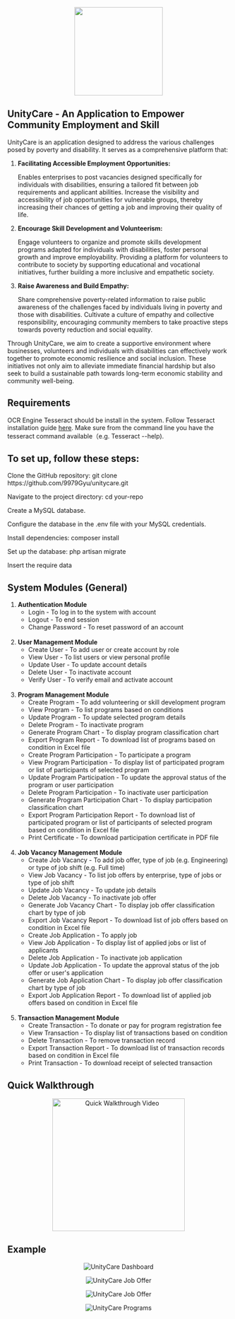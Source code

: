 <p align="center"><img src="https://github.com/user-attachments/assets/c6f6d996-a5d3-45ee-9f81-b7e682f47cfc" width="200"></p>

## UnityCare - An Application to Empower Community Employment and Skill

<p>UnityCare is an application designed to address the various challenges posed by poverty and disability. It serves as a comprehensive platform that:</p>

<div class="container"><ol><li><b>Facilitating Accessible Employment Opportunities:</b><p>Enables enterprises to post vacancies designed specifically for individuals with disabilities, ensuring a tailored fit between job requirements and applicant abilities. Increase the visibility and accessibility of job opportunities for vulnerable groups, thereby increasing their chances of getting a job and improving their quality of life.</p></li>
<li><b>Encourage Skill Development and Volunteerism:</b><p>Engage volunteers to organize and promote skills development programs adapted for individuals with disabilities, foster personal growth and improve employability. Providing a platform for volunteers to contribute to society by supporting educational and vocational initiatives, further building a more inclusive and empathetic society. </p></li>
<li><b>Raise Awareness and Build Empathy:</b><p>Share comprehensive poverty-related information to raise public awareness of the challenges faced by individuals living in poverty and those with disabilities. Cultivate a culture of empathy and collective responsibility, encouraging community members to take proactive steps towards poverty reduction and social equality.</p></li></ol></div>

<p>Through UnityCare, we aim to create a supportive environment where businesses, volunteers and individuals with disabilities can effectively work together to promote economic resilience and social inclusion. These initiatives not only aim to alleviate immediate financial hardship but also seek to build a sustainable path towards long-term economic stability and community well-being.</p>

## Requirements

OCR Engine Tesseract should be install in the system. Follow Tesseract installation guide <a href="https://github.com/tesseract-ocr/tessdoc#compiling-and-installation">here</a>. Make sure from the command line you have the tesseract command available（e.g. Tesseract --help).

## To set up, follow these steps:

<p>Clone the GitHub repository: git clone https://github.com/9979Gyu/unitycare.git</p>
<p>Navigate to the project directory: cd your-repo</p>
<p>Create a MySQL database.</p>
<p>Configure the database in the .env file with your MySQL credentials.</p>
<p>Install dependencies: composer install</p>
<p>Set up the database: php artisan migrate</p>
<p>Insert the require data</p>

## System Modules (General)

<ol>
    <li>
        <b>Authentication Module</b>
        <ul>
            <li>Login - To log in to the system with account</li>
            <li>Logout - To end session</li>
            <li>Change Password - To reset password of an account</li>
        </ul>
    </li><br>
    <li>
        <b>User Management Module</b>
        <ul>
            <li>Create User - To add user or create account by role</li>
            <li>View User - To list users or view personal profile</li>
            <li>Update User - To update account details</li>
            <li>Delete User - To inactivate account</li>
            <li>Verify User - To verify email and activate account</li>
        </ul>
    </li><br>
    <li>
        <b>Program Management Module</b>
        <ul>
            <li>Create Program - To add volunteering or skill development program</li>
            <li>View Program - To list programs based on conditions</li>
            <li>Update Program - To update selected program details</li>
            <li>Delete Program - To inactivate program</li>
            <li>Generate Program Chart - To display program classification chart</li>
            <li>Export Program Report - To download list of programs based on condition in Excel file</li>
            <li>Create Program Participation - To participate a program</li>
            <li>View Program Participation - To display list of participated program or list of participants of selected program</li>
            <li>Update Program Participation - To update the approval status of the program or user participation</li>
            <li>Delete Program Participation - To inactivate user participation</li>
            <li>Generate Program Participation Chart - To display participation classification chart</li>
            <li>Export Program Participation Report - To download list of participated program or list of participants of selected program based on condition in Excel file</li>
            <li>Print Certificate - To download participation certificate in PDF file</li>
        </ul>
    </li><br>
    <li>
        <b>Job Vacancy Management Module</b>
        <ul>
            <li>Create Job Vacancy - To add job offer, type of job (e.g. Engineering) or type of job shift (e.g. Full time)</li>
            <li>View Job Vacancy - To list job offers by enterprise, type of jobs or type of job shift</li>
            <li>Update Job Vacancy - To update job details</li>
            <li>Delete Job Vacancy - To inactivate job offer</li>
            <li>Generate Job Vacancy Chart - To display job offer classification chart by type of job</li>
            <li>Export Job Vacancy Report - To download list of job offers based on condition in Excel file</li>
            <li>Create Job Application - To apply job</li>
            <li>View Job Application - To display list of applied jobs or list of applicants</li>
            <li>Delete Job Application - To inactivate job application</li>
            <li>Update Job Application - To update the approval status of the job offer or user's application</li>
            <li>Generate Job Application Chart - To display job offer classification chart by type of job</li>
            <li>Export Job Application Report - To download list of applied job offers based on condition in Excel file</li>
        </ul>
    </li><br>
    <li>
        <b>Transaction Management Module</b>
        <ul>
            <li>Create Transaction - To donate or pay for program registration fee</li>
            <li>View Transaction - To display list of transactions based on condition</li>
            <li>Delete Transaction - To remove transaction record</li>
            <li>Export Transaction Report - To download list of transaction records based on condition in Excel file</li>
            <li>Print Transaction - To download receipt of selected transaction</li>
        </ul>
    </li>
</ol>

## Quick Walkthrough

<div align="center">
    <a href="https://youtu.be/ab_lJo7JxxQ" target="_blank">
        <img src="https://img.youtube.com/vi/ab_lJo7JxxQ/hqdefault.jpg" width="300" border_radius="5" alt="Quick Walkthrough Video">
    </a>
</div>

## Example

<div align="center">
    <p border><img src="https://github.com/user-attachments/assets/56d1cb71-9d35-4cb7-940a-22cd682653ac" alt="UnityCare Dashboard"></p>
    <p><img src="https://github.com/user-attachments/assets/835921a0-625e-43db-bd2a-d3ad2444235d" alt="UnityCare Job Offer"></p>
    <p><img src="https://github.com/user-attachments/assets/729f0ecb-9050-46d5-9721-182b01ebfb12" alt="UnityCare Job Offer"></p>
    <p><img src="https://github.com/user-attachments/assets/bddbfd0b-d832-40de-a1d3-036bcd62d7cd" alt="UnityCare Programs"></p>
</div>

<!-- <p align="center"><a href="https://laravel.com" target="_blank"><img src="https://raw.githubusercontent.com/laravel/art/master/logo-lockup/5%20SVG/2%20CMYK/1%20Full%20Color/laravel-logolockup-cmyk-red.svg" width="400"></a></p>

<p align="center">
<a href="https://travis-ci.org/laravel/framework"><img src="https://travis-ci.org/laravel/framework.svg" alt="Build Status"></a>
<a href="https://packagist.org/packages/laravel/framework"><img src="https://img.shields.io/packagist/dt/laravel/framework" alt="Total Downloads"></a>
<a href="https://packagist.org/packages/laravel/framework"><img src="https://img.shields.io/packagist/v/laravel/framework" alt="Latest Stable Version"></a>
<a href="https://packagist.org/packages/laravel/framework"><img src="https://img.shields.io/packagist/l/laravel/framework" alt="License"></a>
</p>

## About Laravel

Laravel is a web application framework with expressive, elegant syntax. We believe development must be an enjoyable and creative experience to be truly fulfilling. Laravel takes the pain out of development by easing common tasks used in many web projects, such as:

- [Simple, fast routing engine](https://laravel.com/docs/routing).
- [Powerful dependency injection container](https://laravel.com/docs/container).
- Multiple back-ends for [session](https://laravel.com/docs/session) and [cache](https://laravel.com/docs/cache) storage.
- Expressive, intuitive [database ORM](https://laravel.com/docs/eloquent).
- Database agnostic [schema migrations](https://laravel.com/docs/migrations).
- [Robust background job processing](https://laravel.com/docs/queues).
- [Real-time event broadcasting](https://laravel.com/docs/broadcasting).

Laravel is accessible, powerful, and provides tools required for large, robust applications.

## Learning Laravel

Laravel has the most extensive and thorough [documentation](https://laravel.com/docs) and video tutorial library of all modern web application frameworks, making it a breeze to get started with the framework.

If you don't feel like reading, [Laracasts](https://laracasts.com) can help. Laracasts contains over 1500 video tutorials on a range of topics including Laravel, modern PHP, unit testing, and JavaScript. Boost your skills by digging into our comprehensive video library.

## Laravel Sponsors

We would like to extend our thanks to the following sponsors for funding Laravel development. If you are interested in becoming a sponsor, please visit the Laravel [Patreon page](https://patreon.com/taylorotwell).

### Premium Partners

- **[Vehikl](https://vehikl.com/)**
- **[Tighten Co.](https://tighten.co)**
- **[Kirschbaum Development Group](https://kirschbaumdevelopment.com)**
- **[64 Robots](https://64robots.com)**
- **[Cubet Techno Labs](https://cubettech.com)**
- **[Cyber-Duck](https://cyber-duck.co.uk)**
- **[Many](https://www.many.co.uk)**
- **[Webdock, Fast VPS Hosting](https://www.webdock.io/en)**
- **[DevSquad](https://devsquad.com)**
- **[Curotec](https://www.curotec.com/services/technologies/laravel/)**
- **[OP.GG](https://op.gg)**
- **[WebReinvent](https://webreinvent.com/?utm_source=laravel&utm_medium=github&utm_campaign=patreon-sponsors)**
- **[Lendio](https://lendio.com)**

## Contributing

Thank you for considering contributing to the Laravel framework! The contribution guide can be found in the [Laravel documentation](https://laravel.com/docs/contributions).

## Code of Conduct

In order to ensure that the Laravel community is welcoming to all, please review and abide by the [Code of Conduct](https://laravel.com/docs/contributions#code-of-conduct).

## Security Vulnerabilities

If you discover a security vulnerability within Laravel, please send an e-mail to Taylor Otwell via [taylor@laravel.com](mailto:taylor@laravel.com). All security vulnerabilities will be promptly addressed.

## License

The Laravel framework is open-sourced software licensed under the [MIT license](https://opensource.org/licenses/MIT). -->
